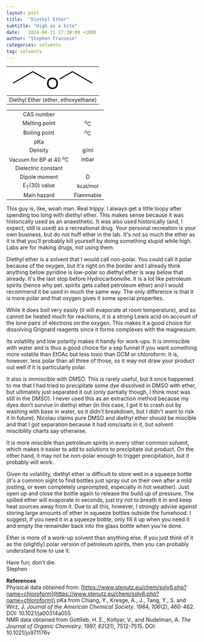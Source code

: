 ```yaml
---
layout: post
title:  "Diethyl Ether"
subtitle: "High as a kite"
date:   2024-04-11 17:30:00 +1000
author: "Stephen Franzese"
categories: solvents
tag: solvents
---
```



|![et2o](/assets/et2o.png)|
|:---:|
|Diethyl Ether (ether, ethoxyethane)|

|  |  |
| :----------------: | :-----------------: |
| CAS number       | 	      |
| Melting point |    <sup>o</sup>C  |
| Boiling point |  <sup>o</sup>C |
|      pKa      |                 |
|    Density    |        g/ml      |
| Vacuum for BP at 40 <sup>o</sup>C |      mbar     |
| Dielectric constant |  |
| Dipole moment|  D |
| E<sub>T</sub>(30) value | kcal/mol |
| Main hazard  | Flammable |

This guy is, like, woah man. Real trippy. I always get a little loopy after spending too long with diethyl ether. This makes sense because it was historically used as an anaesthetic. It was also used historically (and, I expect, still is used) as a recreational drug. Your personal recreation is your own business, but do not huff ether in the lab. It's not so much the ether as it is that you'll probably kill yourself by doing something stupid while high. Labs are for making drugs, not using them.

Diethyl ether is a solvent that I would call non-polar. You could call it polar because of the oxygen, but it's right on the border and I already think anything below pyridine is low-polar so diethyl ether is way below that already. It's the last stop before Hydrocarbonville. It is a lot like petroleum spirits (hence why pet. spirits gets called petroleum ether) and I would recommend it be used in much the same way. The only difference is that it is more polar and that oxygen gives it some special properties.

While it does boil very easily (it will evaporate at room temperature), and so cannot be heated much for reactions, it is a strong Lewis acid on account of the lone pairs of electrons on the oxygen. This makes it a good choice for dissolving Grignard reagents since it forms complexes with the magnesium.

Its volatility and low polarity makes it handy for work-ups. It is immiscible with water and is thus a good choice for a sep funnel if you want something more volatile than EtOAc but less toxic than DCM or chloroform. It is, however, less polar than all three of those, so it may not draw your product out well if it is particularly polar.

It also is immiscible with DMSO. This is rarely useful, but it once happened to me that I had tried to precipitate some dye dissolved in DMSO with ether, but ultimately just separated it out (only partially though, I think most was still in the DMSO). I never used this as an extraction method because my dyes don't survive in diethyl ether (in this case, I got it to crash out by washing with base in water, so it didn't breakdown, but I didn't want to risk it in future). Nicolau claims pure DMSO and diethyl ether should be miscible and that I got separation because it had ions/salts in it, but solvent miscibility charts say otherwise.

It is more miscible than petroleum spirits in every other common solvent, which makes it easier to add to solutions to precipitate out product. On the other hand, it may not be non-polar enough to trigger precipitation, but it probably will work.

Given its volatility, diethyl ether is difficult to store well in a squeeze bottle (it's a common sight to find bottles just spray out on their own after a mild jostling, or even completely unprompted, especially in hot weather). Just open up and close the bottle again to release the build up of pressure. The spilled ether will evaporate in seconds, just try not to breath it in and keep heat sources away from it. Due to all this, however, I strongly advise against storing large amounts of ether in squeeze bottles outside the fumehood. I suggest, if you need it in a squeeze bottle, only fill it up when you need it and empty the remainder back into the glass bottle when you're done.

Ether is more of a work-up solvent than anything else. If you just think of it as the (slightly) polar version of petroleum spirits, then you can probably understand how to use it.

Have fun; don't die.\
Stephen

**References**\
Phyisical data obtained from: [https://www.stenutz.eu/chem/solv6.php?name=chloroform](https://www.stenutz.eu/chem/solv6.php?name=chloroform)\
pKa from Chiang, Y., Kresge, A., J., Tang, Y., S. and Wirz, J. *Journal of the American Chemical Society*. 1984, *106*(2), 460-462. DOI: 10.1021/ja00314a055\
NMR data obtained from Gottlieb, H. E., Kotlyar, V., and Nudelman, A. *The Journal of Organic Chemistry*. 1997, *62*(21), 7512-7515. DOI: 10.1021/jo971176v
